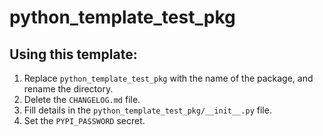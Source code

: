 # python_template_test_pkg

## Using this template:

1. Replace `python_template_test_pkg` with the name of the package, and rename the directory.
2. Delete the `CHANGELOG.md` file.
3. Fill details in the `python_template_test_pkg/__init__.py` file.
4. Set the `PYPI_PASSWORD` secret.

